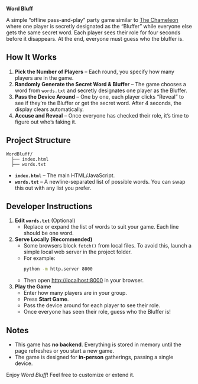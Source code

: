 **Word Bluff** 

A simple “offline pass-and-play” party game similar to [The Chameleon](https://en.wikipedia.org/wiki/The_Chameleon_(party_game)) where one player is secretly designated as the “Bluffer” while everyone else gets the same secret word. Each player sees their role for four seconds before it disappears. At the end, everyone must guess who the bluffer is.

## How It Works
1. **Pick the Number of Players** – Each round, you specify how many players are in the game.  
2. **Randomly Generate the Secret Word & Bluffer** – The game chooses a word from `words.txt` and secretly designates one player as the Bluffer.  
3. **Pass the Device Around** – One by one, each player clicks “Reveal” to see if they’re the Bluffer or get the secret word. After 4 seconds, the display clears automatically.  
4. **Accuse and Reveal** – Once everyone has checked their role, it’s time to figure out who’s faking it.

## Project Structure
```
WordBluff/
  ├── index.html
  ├── words.txt
```

- **`index.html`** – The main HTML/JavaScript.  
- **`words.txt`** – A newline-separated list of possible words. You can swap this out with any list you prefer.

## Developer Instructions
1. **Edit `words.txt`** (Optional)  
   - Replace or expand the list of words to suit your game. Each line should be one word.
2. **Serve Locally (Recommended)**  
   - Some browsers block `fetch()` from local files. To avoid this, launch a simple local web server in the project folder.  
   - For example:  
     ```bash
     python -m http.server 8000
     ```
   - Then open [http://localhost:8000](http://localhost:8000) in your browser.
3. **Play the Game**  
   - Enter how many players are in your group.  
   - Press **Start Game**.  
   - Pass the device around for each player to see their role.  
   - Once everyone has seen their role, guess who the Bluffer is!

## Notes
- This game has **no backend**. Everything is stored in memory until the page refreshes or you start a new game.  
- The game is designed for **in-person** gatherings, passing a single device.  

Enjoy *Word Bluff*! Feel free to customize or extend it. 

